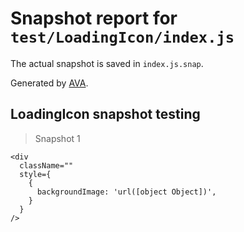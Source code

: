 # Snapshot report for `test/LoadingIcon/index.js`

The actual snapshot is saved in `index.js.snap`.

Generated by [AVA](https://ava.li).

## LoadingIcon snapshot testing

> Snapshot 1

    <div
      className=""
      style={
        {
          backgroundImage: 'url([object Object])',
        }
      }
    />
